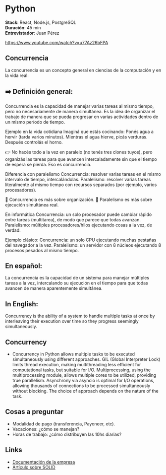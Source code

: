 # Python

**Stack**: React, Node.js, PostgreSQL  
**Duración**: 45 min  
**Entrevistador**: Juan Pérez

https://www.youtube.com/watch?v=u77Az26bFPA

## Concurrencia
La concurrencia es un concepto general en ciencias de la computación y en la vida real:

## ➡️ Definición general:
Concurrencia es la capacidad de manejar varias tareas al mismo tiempo, pero no necesariamente de manera simultánea. Es la idea de organizar el trabajo de manera que se pueda progresar en varias actividades dentro de un mismo período de tiempo.

Ejemplo en la vida cotidiana
Imaginá que estás cocinando:
Ponés agua a hervir (tarda varios minutos).
Mientras el agua hierve, picás verduras.
Después controlás el horno.

👉 No hacés todo a la vez en paralelo (no tenés tres clones tuyos), pero organizás las tareas para que avancen intercaladamente sin que el tiempo de espera se pierda.
Eso es concurrencia.

Diferencia con paralelismo
Concurrencia: resolver varias tareas en el mismo intervalo de tiempo, intercalándolas.
Paralelismo: resolver varias tareas literalmente al mismo tiempo con recursos separados (por ejemplo, varios procesadores).

🔹 Concurrencia es más sobre organización.
🔹 Paralelismo es más sobre ejecución simultánea real.

En informática
Concurrencia: un solo procesador puede cambiar rápido entre tareas (multitarea), de modo que parece que todas avanzan.
Paralelismo: múltiples procesadores/hilos ejecutando cosas a la vez, de verdad.

Ejemplo clásico:
Concurrencia: un solo CPU ejecutando muchas pestañas del navegador a la vez.
Paralelismo: un servidor con 8 núcleos ejecutando 8 procesos pesados al mismo tiempo.

## En español:
La concurrencia es la capacidad de un sistema para manejar múltiples tareas a la vez, intercalando su ejecución en el tiempo para que todas avancen de manera aparentemente simultánea.

## In English:
Concurrency is the ability of a system to handle multiple tasks at once by interleaving their execution over time so they progress seemingly simultaneously.

## Concurrency
- Concurrency in Python allows multiple tasks to be executed simultaneously using different approaches. GIL (Global Interpreter Lock) limits thread execution, making multithreading less efficient for computational tasks, but suitable for I/O. Multiprocessing, using the multiprocessing module, allows multiple cores to be utilized, providing true parallelism. Asynchrony via asyncio is optimal for I/O operations, allowing thousands of connections to be processed simultaneously without blocking. The choice of approach depends on the nature of the task.

## Cosas a preguntar
- Modalidad de pago (transferencia, Payoneer, etc).
- Vacaciones: ¿cómo se manejan?
- Horas de trabajo: ¿cómo distribuyen las 10hs diarias?

## Links
- [Documentación de la empresa](https://empresa.com/docs)
- [Artículo sobre SOLID](https://enlace.com/solid)

